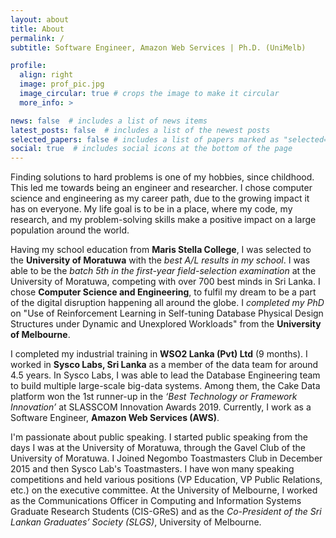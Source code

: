 ```yaml
---
layout: about
title: About
permalink: /
subtitle: Software Engineer, Amazon Web Services | Ph.D. (UniMelb)

profile:
  align: right
  image: prof_pic.jpg
  image_circular: true # crops the image to make it circular
  more_info: >

news: false  # includes a list of news items
latest_posts: false  # includes a list of the newest posts
selected_papers: false # includes a list of papers marked as "selected={true}"
social: true  # includes social icons at the bottom of the page
---
```

<!-- 
Write your biography here. Tell the world about yourself. Link to your favorite [subreddit](http://reddit.com). You can put a picture in, too. The code is already in, just name your picture `prof_pic.jpg` and put it in the `img/` folder.

Put your address / P.O. box / other info right below your picture. You can also disable any of these elements by editing `profile` property of the YAML header of your `_pages/about.md`. Edit `_bibliography/papers.bib` and Jekyll will render your [publications page](/al-folio/publications/) automatically.

Link to your social media connections, too. This theme is set up to use [Font Awesome icons](http://fortawesome.github.io/Font-Awesome/) and [Academicons](https://jpswalsh.github.io/academicons/), like the ones below. Add your Facebook, Twitter, LinkedIn, Google Scholar, or just disable all of them. -->

Finding solutions to hard problems is one of my hobbies, since childhood. This led me towards being an engineer and researcher. I chose computer science and engineering as my career path, due to the growing impact it has on everyone. My life goal is to be in a place, where my code, my research, and my problem-solving skills make a positive impact on a large population around the world.

Having my school education from **Maris Stella College**, I was selected to the **University of Moratuwa** with the *best A/L results in my school*. I was able to be the *batch 5th in the first-year field-selection examination* at the University of Moratuwa, competing with over 700 best minds in Sri Lanka. I chose **Computer Science and Engineering**, to fulfil my dream to be a part of the digital disruption happening all around the globe. I *completed my PhD* on "Use of Reinforcement Learning in Self-tuning Database Physical Design Structures under Dynamic and Unexplored Workloads" from the **University of Melbourne**.

I completed my industrial training in **WSO2 Lanka (Pvt) Ltd** (9 months). I worked in **Sysco Labs, Sri Lanka** as a member of the data team for around 4.5 years. In Sysco Labs, I was able to lead the Database Engineering team to build multiple large-scale big-data systems. Among them, the Cake Data platform won the 1st runner-up in the *‘Best Technology or Framework Innovation’* at SLASSCOM Innovation Awards 2019. Currently, I work as a Software Engineer, **Amazon Web Services (AWS)**.

I'm passionate about public speaking. I started public speaking from the days I was at the University of Moratuwa, through the Gavel Club of the University of Moratuwa. I Joined Negombo Toastmasters Club in December 2015 and then Sysco Lab's Toastmasters. I have won many speaking competitions and held various positions (VP Education, VP Public Relations, etc.) on the executive committee. At the University of Melbourne, I worked as the Communications Officer in Computing and Information Systems Graduate Research Students (CIS-GReS) and as the *Co-President of the Sri Lankan Graduates’ Society (SLGS)*, University of Melbourne.